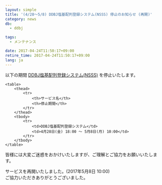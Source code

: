 ```yaml
---
layout: simple
title: '(4/28～5/8) DDBJ塩基配列登録システム(NSSS) 停止のお知らせ (再開)'
category: news
db:
  - ddbj

tags:
  - メンテナンス

date: 2017-04-24T11:50:17+09:00
retire_time: 2017-04-24T11:50:17+09:00
lang: ja
---
```


<p>以下の期間 <a href="/ddbj/web-submission.html">DDBJ塩基配列登録システム(NSSS)</a> を停止いたします。</p>
<div class="main_table format">

    <table>
        <thead>
            <tr>
                <th>サービス名</th>
                <th>停止期間</th>
            </tr>
        </thead>
        <tbody>
            <tr>
                <td>DDBJ塩基配列登録システム</td>
                <td>4月28日(金) 18:00 ～ 5月8日(月) 10:00</td>
            </tr>
        </tbody>
    </table>
</div>

<p>皆様には大変ご迷惑をおかけいたしますが、ご理解とご協力をお願いいたします。</p>

<p><span class="red">サービスを再開いたしました。(2017年5月8日 10:00)<br>ご協力いただきありがとうございました。</span></p>
